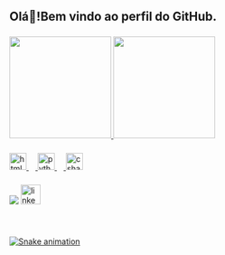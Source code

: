
<h2 align="left">Olá👋!Bem vindo ao perfil do GitHub.</h2>

###

<div>
<a href="https://github.com/stephanie-marys">
<img loading="lazy" height="180em" src="https://github-readme-stats.vercel.app/api/top-langs/?stephanie-marys&layout=compact&langs_count=7&theme=dracula"/>
<img loading="lazy" height="180em" src="https://github-readme-stats.vercel.app/api?stephanie-marys&show_icons=true&theme=dracula&include_all_commits=true&count_private=true"/>
 

###

<div align="left">
  <img src="https://cdn.jsdelivr.net/gh/devicons/devicon/icons/html5/html5-original.svg" height="30" alt="html5 logo"  />
  <img width="12" />
  <img src="https://cdn.jsdelivr.net/gh/devicons/devicon/icons/python/python-original.svg" height="30" alt="python logo"  />
  <img width="12" />
  <img src="https://cdn.jsdelivr.net/gh/devicons/devicon/icons/csharp/csharp-original.svg" height="30" alt="csharp logo"  />
</div>

###

<div align="left">
  <a href = "mailto:stephanie.mmarys01@gmail.com"><img loading="lazy" src="https://img.shields.io/badge/Gmail-D14836?style=for-the-badge&logo=gmail&logoColor=white" target="_blank"></a>
  <a href="https://www.linkedin.com/in/stephanie-marys-3635b0212" a><img src="https://img.shields.io/static/v1?message=LinkedIn&logo=linkedin&label=&color=0077B5&logoColor=white&labelColor=&style=for-the-badge"  height="35" alt="linkedin logo" />
</div>

###

<br clear="both">

![Snake animation](https://github.com/stephanie-marys/stephanie-marys/blob/output/github-contribution-grid-snake.svg)

###
